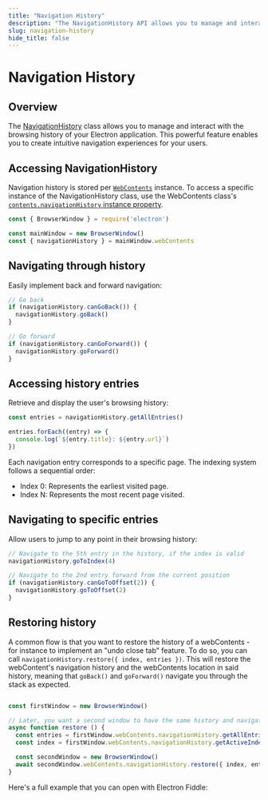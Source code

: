 ```yaml
---
title: "Navigation History"
description: "The NavigationHistory API allows you to manage and interact with the browsing history of your Electron application."
slug: navigation-history
hide_title: false
---
```


# Navigation History

## Overview

The [NavigationHistory](../api/navigation-history.md) class allows you to manage and interact with the browsing history of your Electron application. This powerful feature enables you to create intuitive navigation experiences for your users.

## Accessing NavigationHistory

Navigation history is stored per [`WebContents`](../api/web-contents.md) instance. To access a specific instance of the NavigationHistory class, use the WebContents class's [`contents.navigationHistory` instance property](https://www.electronjs.org/docs/latest/api/web-contents#contentsnavigationhistory-readonly).

```js
const { BrowserWindow } = require('electron')

const mainWindow = new BrowserWindow()
const { navigationHistory } = mainWindow.webContents
```

## Navigating through history

Easily implement back and forward navigation:

```js @ts-type={navigationHistory:Electron.NavigationHistory}
// Go back
if (navigationHistory.canGoBack()) {
  navigationHistory.goBack()
}

// Go forward
if (navigationHistory.canGoForward()) {
  navigationHistory.goForward()
}
```

## Accessing history entries

Retrieve and display the user's browsing history:

```js @ts-type={navigationHistory:Electron.NavigationHistory}
const entries = navigationHistory.getAllEntries()

entries.forEach((entry) => {
  console.log(`${entry.title}: ${entry.url}`)
})
```

Each navigation entry corresponds to a specific page. The indexing system follows a sequential order:

- Index 0: Represents the earliest visited page.
- Index N: Represents the most recent page visited.

## Navigating to specific entries

Allow users to jump to any point in their browsing history:

```js @ts-type={navigationHistory:Electron.NavigationHistory}
// Navigate to the 5th entry in the history, if the index is valid
navigationHistory.goToIndex(4)

// Navigate to the 2nd entry forward from the current position
if (navigationHistory.canGoToOffset(2)) {
  navigationHistory.goToOffset(2)
}
```

## Restoring history

A common flow is that you want to restore the history of a webContents - for instance to implement an "undo close tab" feature. To do so, you can call `navigationHistory.restore({ index, entries })`. This will restore the webContent's navigation history and the webContents location in said history, meaning that `goBack()` and `goForward()` navigate you through the stack as expected.

```js @ts-type={navigationHistory:Electron.NavigationHistory}

const firstWindow = new BrowserWindow()

// Later, you want a second window to have the same history and navigation position
async function restore () {
  const entries = firstWindow.webContents.navigationHistory.getAllEntries()
  const index = firstWindow.webContents.navigationHistory.getActiveIndex()

  const secondWindow = new BrowserWindow()
  await secondWindow.webContents.navigationHistory.restore({ index, entries })
}
```

Here's a full example that you can open with Electron Fiddle:

```fiddle docs/latest/fiddles/features/navigation-history
```
